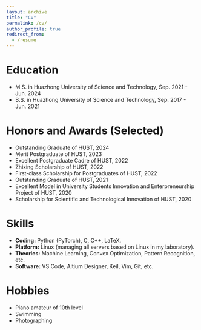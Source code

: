 ```yaml
---
layout: archive
title: "CV"
permalink: /cv/
author_profile: true
redirect_from:
  - /resume
---
```


Education
======
* M.S. in Huazhong University of Science and Technology, Sep. 2021 - Jun. 2024
* B.S. in Huazhong University of Science and Technology, Sep. 2017 - Jun. 2021
  
Honors and Awards (Selected)
=====
- Outstanding Graduate of HUST, 2024
- Merit Postgraduate of HUST, 2023
- Excellent Postgraduate Cadre of HUST, 2022
- Zhixing Scholarship of HUST, 2022
- First-class Scholarship for Postgraduates of HUST, 2022
- Outstanding Graduate of HUST, 2021
- Excellent Model in University Students Innovation and Enterpreneurship Project of HUST, 2020
- Scholarship for Scientific and Technological Innovation of HUST, 2020

Skills
======
- **Coding:** Python (PyTorch), C, C++, LaTeX.
- **Platform:** Linux (managing all servers based on Linux in my laboratory).
- **Theories:** Machine Learning, Convex Optimization, Pattern Recognition, etc.
- **Software:** VS Code, Altium Designer, Keil, Vim, Git, etc.

Hobbies
======
* Piano amateur of 10th level
* Swimming
* Photographing
